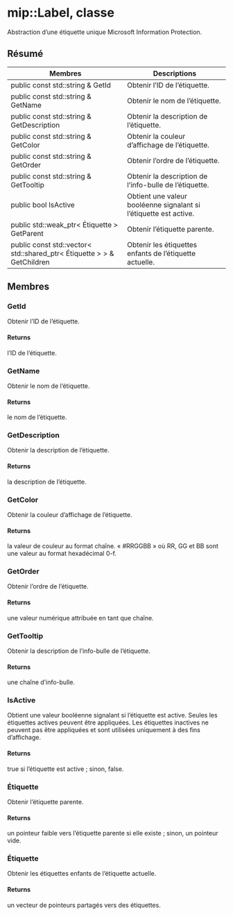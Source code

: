 # <a name="class-miplabel"></a>mip::Label, classe 
Abstraction d’une étiquette unique Microsoft Information Protection.
## <a name="summary"></a>Résumé
 Membres                        | Descriptions                                
--------------------------------|---------------------------------------------
public const std::string & GetId | Obtenir l’ID de l’étiquette.
public const std::string & GetName | Obtenir le nom de l’étiquette.
public const std::string & GetDescription | Obtenir la description de l’étiquette.
public const std::string & GetColor | Obtenir la couleur d’affichage de l’étiquette.
public const std::string & GetOrder | Obtenir l’ordre de l’étiquette.
public const std::string & GetTooltip | Obtenir la description de l’info-bulle de l’étiquette.
public bool IsActive | Obtient une valeur booléenne signalant si l’étiquette est active.
public std::weak_ptr< Étiquette > GetParent | Obtenir l’étiquette parente.
public const std::vector< std::shared_ptr< Étiquette > > & GetChildren | Obtenir les étiquettes enfants de l’étiquette actuelle.
## <a name="members"></a>Membres
### <a name="getid"></a>GetId
Obtenir l’ID de l’étiquette.
#### <a name="returns"></a>Returns
l’ID de l’étiquette.
### <a name="getname"></a>GetName
Obtenir le nom de l’étiquette.
#### <a name="returns"></a>Returns
le nom de l’étiquette.
### <a name="getdescription"></a>GetDescription
Obtenir la description de l’étiquette.
#### <a name="returns"></a>Returns
la description de l’étiquette.
### <a name="getcolor"></a>GetColor
Obtenir la couleur d’affichage de l’étiquette.
#### <a name="returns"></a>Returns
la valeur de couleur au format chaîne. « #RRGGBB » où RR, GG et BB sont une valeur au format hexadécimal 0-f.
### <a name="getorder"></a>GetOrder
Obtenir l’ordre de l’étiquette.
#### <a name="returns"></a>Returns
une valeur numérique attribuée en tant que chaîne.
### <a name="gettooltip"></a>GetTooltip
Obtenir la description de l’info-bulle de l’étiquette.
#### <a name="returns"></a>Returns
une chaîne d’info-bulle.
### <a name="isactive"></a>IsActive
Obtient une valeur booléenne signalant si l’étiquette est active.
Seules les étiquettes actives peuvent être appliquées. Les étiquettes inactives ne peuvent pas être appliquées et sont utilisées uniquement à des fins d’affichage. 
#### <a name="returns"></a>Returns
true si l’étiquette est active ; sinon, false.
### <a name="label"></a>Étiquette
Obtenir l’étiquette parente.
#### <a name="returns"></a>Returns
un pointeur faible vers l’étiquette parente si elle existe ; sinon, un pointeur vide.
### <a name="label"></a>Étiquette
Obtenir les étiquettes enfants de l’étiquette actuelle.
#### <a name="returns"></a>Returns
un vecteur de pointeurs partagés vers des étiquettes.